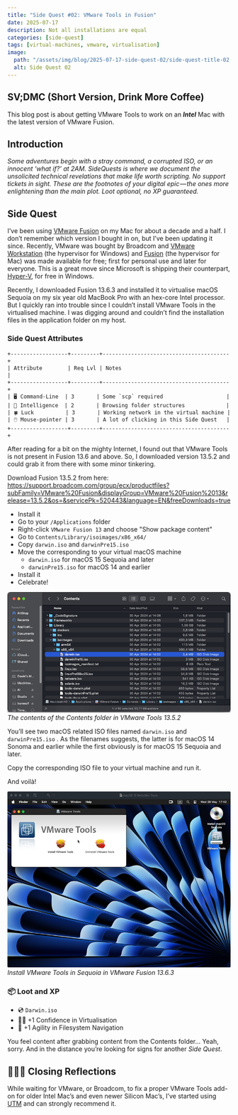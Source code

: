 ```yaml
---
title: "Side Quest #02: VMware Tools in Fusion"
date: 2025-07-17
description: Not all installations are equal
categories: [side-quest]
tags: [virtual-machines, vmware, virtualisation]
image:
  path: "/assets/img/blog/2025-07-17-side-quest-02/side-quest-title-02.png"
  alt: Side Quest 02
---
```


## SV;DMC (Short Version, Drink More Coffee)

This blog post is about getting VMware Tools to work on an **_Intel_** Mac with the latest version of VMware Fusion.

## Introduction

_Some adventures begin with a stray command, a corrupted ISO, or an innocent ‘what if?’ at 2AM. SideQuests is where we document the unsolicited technical revelations that make life worth scripting. No support tickets in sight. These are the footnotes of your digital epic — the ones more enlightening than the main plot. Loot optional, no XP guaranteed._

## Side Quest

I’ve been using [VMware Fusion](https://www.vmware.com/products/desktop-hypervisor/workstation-and-fusion) on my Mac for about a decade and a half. I don’t remember which version I bought in on, but I’ve been updating it since. Recently, VMware was bought by Broadcom and [VMware Workstation](https://www.vmware.com/products/desktop-hypervisor/workstation-and-fusion) (the hypervisor for Windows) and [Fusion](https://www.vmware.com/products/desktop-hypervisor/workstation-and-fusion) (the hypervisor for Mac) was made available for free; first for personal use and later for everyone. This is a great move since Microsoft is shipping their counterpart, [Hyper-V](https://learn.microsoft.com/en-us/windows-server/virtualization/hyper-v/hyper-v-overview?pivots=windows-server&wt.mc_id=MVP_387063), for free in Windows.

Recently, I downloaded Fusion 13.6.3 and installed it to virtualise macOS Sequoia on my six year old MacBook Pro with an hex-core Intel processor. But I quickly ran into trouble since I couldn’t install VMware Tools in the virtualised machine. I was digging around and couldn’t find the installation files in the application folder on my host.

### Side Quest Attributes

```
+------------------+---------+----------------------------------------+    
| Attribute        | Req Lvl | Notes                                  |    
+------------------+---------+----------------------------------------+    
| 🖥️ Command-Line  | 3       | Some `scp` required                    |    
| 🧠 Intelligence  | 2       | Browsing folder structures             |    
| 🍀 Luck          | 3       | Working network in the virtual machine |    
| 🖱️ Mouse-pointer | 3       | A lot of clicking in this Side Quest   |    
+------------------+---------+----------------------------------------+
```

After reading for a bit on the mighty Internet, I found out that VMware Tools is not present in Fusion 13.6 and above. So, I downloaded version 13.5.2 and could grab it from there with some minor tinkering.

Download Fusion 13.5.2 from here:
https://support.broadcom.com/group/ecx/productfiles?subFamily=VMware%20Fusion&displayGroup=VMware%20Fusion%2013&release=13.5.2&os=&servicePk=520443&language=EN&freeDownloads=true

- Install it
- Go to your `/Applications` folder
- Right-click `VMware Fusion 13` and choose "Show package content"
- Go to `Contents/Library/isoimages/x86_x64/`
- Copy `darwin.iso` and `darwinPre15.iso`
- Move the corresponding to your virtual macOS machine
	- `darwin.iso` for macOS 15 Sequoia and later
	- `darwinPre15.iso` for macOS 14 and earlier
- Install it
- Celebrate!

![Contents folder](/assets/img/blog/2025-07-17-side-quest-02/side-quest-contents-folder.png)
*The contents of the Contents folder in VMware Tools 13.5.2*

You’ll see two macOS related ISO files named `darwin.iso` and `darwinPre15.iso` . As the filenames suggests, the latter is for macOS 14 Sonoma and earlier while the first obviously is for macOS 15 Sequoia and later.

Copy the corresponding ISO file to your virtual machine and run it.

And voilà!

![Install VMware Tools](/assets/img/blog/2025-07-17-side-quest-02/side-quest-install-vmware-tools.png)
*Install VMware Tools in Sequoia in VMware Fusion 13.6.3*

### 📦 Loot and XP

- 💿 `Darwin.iso`
- 🧙🏻 +1 Confidence in Virtualisation
- 📂 +1 Agility in Filesystem Navigation

You feel content after grabbing content from the Contents folder… Yeah, sorry. And in the distance you’re looking for signs for another _Side Quest_.

## 🧘🏼‍♀️ Closing Reflections

While waiting for VMware, or Broadcom, to fix a proper VMware Tools add-on for older Intel Mac’s and even newer Silicon Mac’s, I’ve started using [UTM](https://mac.getutm.app/) and can strongly recommend it.
